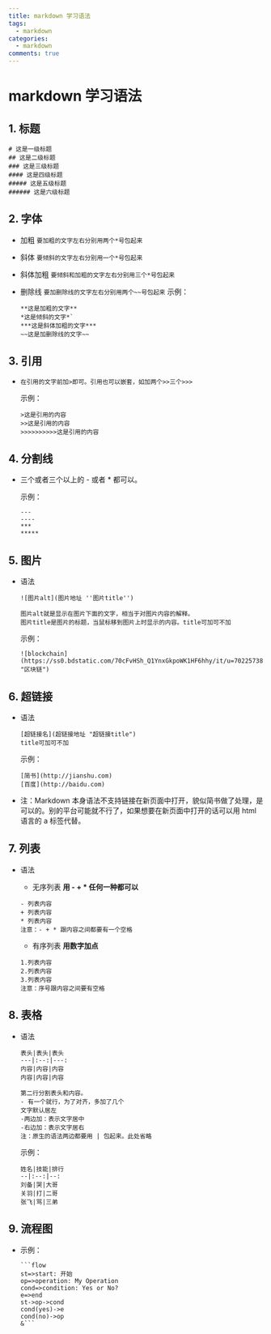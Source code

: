 ```yaml
---
title: markdown 学习语法
tags:
  - markdown
categories:
  - markdown
comments: true
---
```


# markdown 学习语法

## 1. 标题

```text
# 这是一级标题
## 这是二级标题
### 这是三级标题
#### 这是四级标题
##### 这是五级标题
###### 这是六级标题
```

<!-- more -->

## 2. 字体

- 加粗
  `要加粗的文字左右分别用两个*号包起来`
- 斜体
  `要倾斜的文字左右分别用一个*号包起来`
- 斜体加粗
  `要倾斜和加粗的文字左右分别用三个*号包起来`
- 删除线
  `要加删除线的文字左右分别用两个~~号包起来`
  示例：

  ```text
  **这是加粗的文字**
  *这是倾斜的文字*`
  ***这是斜体加粗的文字***
  ~~这是加删除线的文字~~
  ```

## 3. 引用

- `在引用的文字前加>即可。引用也可以嵌套，如加两个>>三个>>>`

  示例：

  ```text
  >这是引用的内容
  >>这是引用的内容
  >>>>>>>>>>这是引用的内容
  ```

## 4. 分割线

- 三个或者三个以上的 - 或者 \* 都可以。

  示例：

  ```text
  ---
  ----
  ***
  *****
  ```

## 5. 图片

- 语法

  ```text
  ![图片alt](图片地址 ''图片title'')

  图片alt就是显示在图片下面的文字，相当于对图片内容的解释。
  图片title是图片的标题，当鼠标移到图片上时显示的内容。title可加可不加
  ```

  示例：

  ```text
  ![blockchain](https://ss0.bdstatic.com/70cFvHSh_Q1YnxGkpoWK1HF6hhy/it/u=702257389,1274025419&fm=27&gp=0.jpg "区块链")
  ```

## 6. 超链接

- 语法

  ```text
  [超链接名](超链接地址 "超链接title")
  title可加可不加
  ```

  示例：

  ```text
  [简书](http://jianshu.com)
  [百度](http://baidu.com)
  ```

- 注：Markdown 本身语法不支持链接在新页面中打开，貌似简书做了处理，是可以的。别的平台可能就不行了，如果想要在新页面中打开的话可以用 html 语言的 a 标签代替。

## 7. 列表

- 语法

  - 无序列表 **用 - + \* 任何一种都可以**

  ```text
  - 列表内容
  + 列表内容
  * 列表内容
  注意：- + * 跟内容之间都要有一个空格
  ```

  - 有序列表 **用数字加点**

  ```text
  1.列表内容
  2.列表内容
  3.列表内容
  注意：序号跟内容之间要有空格
  ```

## 8. 表格

- 语法

  ```text
  表头|表头|表头
  ---|:--:|---:
  内容|内容|内容
  内容|内容|内容

  第二行分割表头和内容。
  - 有一个就行，为了对齐，多加了几个
  文字默认居左
  -两边加：表示文字居中
  -右边加：表示文字居右
  注：原生的语法两边都要用 | 包起来。此处省略
  ```

  示例：

  ```text
  姓名|技能|排行
  --|:--:|--:
  刘备|哭|大哥
  关羽|打|二哥
  张飞|骂|三弟
  ```

## 9. 流程图

- 示例：

  ````text
  ```flow
  st=>start: 开始
  op=>operation: My Operation
  cond=>condition: Yes or No?
  e=>end
  st->op->cond
  cond(yes)->e
  cond(no)->op
  &```
  ````
